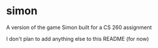 # simon

A version of the game Simon built for a CS 260 assignment

I don't plan to add anything else to this README (for now)